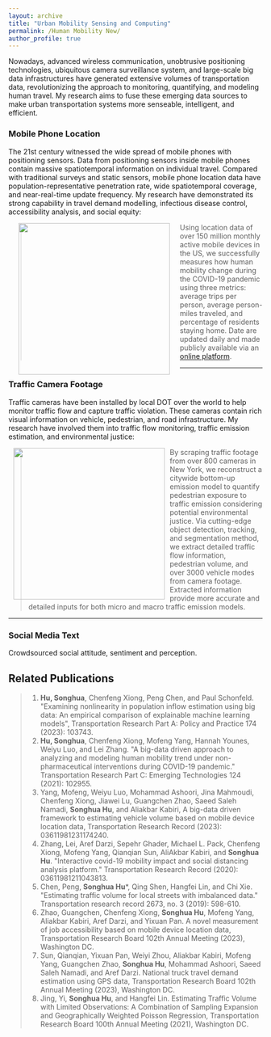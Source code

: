 ```yaml
---
layout: archive
title: "Urban Mobility Sensing and Computing"
permalink: /Human Mobility New/
author_profile: true
---
```


Nowadays, advanced wireless communication, unobtrusive positioning technologies, ubiquitous camera surveillance system, 
and large-scale big data infrastructures have generated extensive volumes of transportation data,
revolutionizing the approach to monitoring, quantifying, and modeling human travel. 
My research aims to fuse these emerging data sources to make urban transportation systems more senseable, intelligent, and efficient.

### Mobile Phone Location
The 21st century witnessed the wide spread of mobile phones with positioning sensors.
Data from positioning sensors inside mobile phones contain massive spatiotemporal information on individual travel. 
Compared with traditional surveys and static sensors, mobile phone location data have 
population-representative penetration rate, wide spatiotemporal coverage, and near-real-time update frequency. 
My research have demonstrated its strong capability in travel demand modelling, infectious disease control, 
accessibility analysis, and social equity:

<a href="https://journals.sagepub.com/doi/full/10.1177/03611981211043813"><img style="float: left" src="https://songhuahu-umd.github.io/images/FF11.png" width="300" hspace="20"></a>
> Using location data of over 150 million monthly active mobile devices in the US, 
we successfully measures how human mobility change during the COVID-19 pandemic using three metrics: 
average trips per person, average person-miles traveled, and percentage of residents staying home. Date are updated daily 
and made publicly available via an [online platform](https://data.covid.umd.edu/).

---

### Traffic Camera Footage
Traffic cameras have been installed by local DOT over the world to help monitor traffic flow and capture traffic violation.
These cameras contain rich visual information on vehicle, pedestrian, and road infrastructure. My research have involved 
them into traffic flow monitoring, traffic emission estimation, and environmental justice:

<img style="float: left" src="https://songhuahu-umd.github.io/images/camera0.gif" width="300" hspace="10">

> By scraping traffic footage from over 800 cameras in New York, we reconstruct a citywide
bottom-up emission model to quantify pedestrian exposure to traffic emission considering potential environmental justice.
Via cutting-edge object detection, tracking, and segmentation method, we extract detailed traffic flow information, 
pedestrian volume, and over 3000 vehicle modes from camera footage. 
Extracted information provide more accurate and detailed inputs for both micro and macro traffic emission models.

---

### Social Media Text
Crowdsourced social attitude, sentiment and perception. 

## Related Publications
> 1. **Hu, Songhua**, Chenfeng Xiong, Peng Chen, and Paul Schonfeld. "Examining nonlinearity in population inflow estimation using big data: 
An empirical comparison of explainable machine learning models", Transportation Research Part A: Policy and Practice 174 (2023): 103743.
> 2. **Hu, Songhua**, Chenfeng Xiong, Mofeng Yang, Hannah Younes, Weiyu Luo, and Lei Zhang. "A big-data driven approach
     to analyzing and modeling human mobility trend under non-pharmaceutical interventions during COVID-19 pandemic."
     Transportation Research Part C: Emerging Technologies 124 (2021): 102955.
> 3. Yang, Mofeng, Weiyu Luo, Mohammad Ashoori, Jina Mahmoudi, Chenfeng Xiong, Jiawei Lu, Guangchen Zhao, Saeed Saleh Namadi, **Songhua Hu**, and Aliakbar Kabiri, A big-data driven framework to estimating vehicle volume based on
  mobile device location data, Transportation Research Record (2023): 03611981231174240.
> 3. Zhang, Lei, Aref Darzi, Sepehr Ghader, Michael L. Pack, Chenfeng Xiong, Mofeng Yang, Qianqian Sun, AliAkbar Kabiri,
     and **Songhua Hu**. "Interactive covid-19 mobility impact and social distancing analysis platform." Transportation
     Research Record (2020): 03611981211043813.
> 4. Chen, Peng, **Songhua Hu***, Qing Shen, Hangfei Lin, and Chi Xie. "Estimating traffic volume for local streets with
     imbalanced data." Transportation research record 2673, no. 3 (2019): 598-610. 
> 5. Zhao, Guangchen, Chenfeng Xiong, **Songhua Hu**, Mofeng Yang, Aliakbar Kabiri, Aref Darzi, and Yixuan Pan. A novel
     measurement of job accessibility based on mobile device location data, Transportation Research Board 102th Annual
     Meeting (2023), Washington DC. 
> 6. Sun, Qianqian, Yixuan Pan, Weiyi Zhou, Aliakbar Kabiri, Mofeng Yang, Guangchen Zhao, **Songhua Hu**, Mohammad
     Ashoori, Saeed Saleh Namadi, and Aref Darzi. National truck travel demand estimation using GPS data, Transportation
     Research Board 102th Annual Meeting (2023), Washington DC.
> 8. Jing, Yi, **Songhua Hu**, and Hangfei Lin. Estimating Traffic Volume with Limited Observations: A Combination of
     Sampling Expansion and Geographically Weighted Poisson Regression, Transportation Research Board 100th Annual
     Meeting (2021), Washington DC.
